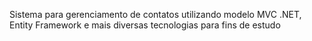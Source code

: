 Sistema para gerenciamento de contatos utilizando modelo MVC .NET, Entity Framework e mais diversas tecnologias para fins de estudo
